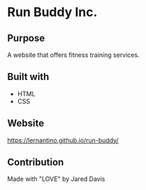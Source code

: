 # Run Buddy Inc.

## Purpose
A website that offers fitness training services.

## Built with 
* HTML
* CSS

## Website
https://lernantino.github.io/run-buddy/

## Contribution
Made with "LOVE" by Jared Davis
